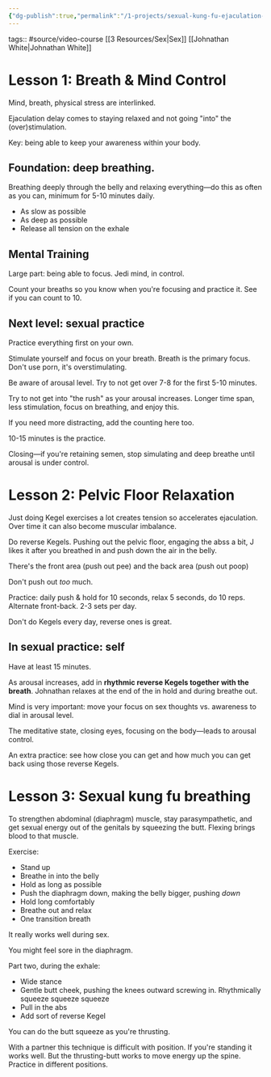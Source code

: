 ```yaml
---
{"dg-publish":true,"permalink":"/1-projects/sexual-kung-fu-ejaculation-control-course/"}
---
```


tags:: #source/video-course [[3 Resources/Sex\|Sex]] [[Johnathan White\|Johnathan White]]

# Lesson 1: Breath & Mind Control
Mind, breath, physical stress are interlinked.

Ejaculation delay comes to staying relaxed and not going "into" the (over)stimulation.

Key: being able to keep your awareness within your body.

## Foundation: deep breathing.

Breathing deeply through the belly and relaxing everything—do this as often as you can, minimum for 5-10 minutes daily.

- As slow as possible
- As deep as possible
- Release all tension on the exhale

## Mental Training
Large part: being able to focus. Jedi mind, in control.

Count your breaths so you know when you're focusing and practice it. See if you can count to 10.

## Next level: sexual practice
Practice everything first on your own.

Stimulate yourself and focus on your breath. Breath is the primary focus. Don't use porn, it's overstimulating.

Be aware of arousal level. Try to not get over 7-8 for the first 5-10 minutes.

Try to not get into "the rush" as your arousal increases. Longer time span, less stimulation, focus on breathing, and enjoy this.

If you need more distracting, add the counting here too.

10-15 minutes is the practice.

Closing—if you're retaining semen, stop simulating and deep breathe until arousal is under control.

# Lesson 2: Pelvic Floor Relaxation
Just doing Kegel exercises a lot creates tension so accelerates ejaculation. Over time it can also become muscular imbalance.

Do reverse Kegels. Pushing out the pelvic floor, engaging the abss a bit, J likes it after you breathed in and push down the air in the belly.

There's the front area (push out pee)
and the back area (push out poop)

Don't push out *too* much.

Practice: daily push & hold for 10 seconds, relax 5 seconds, do 10 reps. Alternate front-back. 2-3 sets per day.

Don't do Kegels every day, reverse ones is great.

## In sexual practice: self
Have at least 15 minutes.

As arousal increases, add in **rhythmic reverse Kegels together with the breath**. Johnathan relaxes at the end of the in hold and during breathe out.

Mind is very important: move your focus on sex thoughts vs. awareness to dial in arousal level.

The meditative state, closing eyes, focusing on the body—leads to arousal control.

An extra practice: see how close you can get and how much you can get back using those reverse Kegels.

# Lesson 3: Sexual kung fu breathing
To strengthen abdominal (diaphragm) muscle, stay parasympathetic, and get sexual energy out of the genitals by squeezing the butt. Flexing brings blood to that muscle.

Exercise:
- Stand up
- Breathe in into the belly
- Hold as long as possible
- Push the diaphragm down, making the belly bigger, pushing *down*
- Hold long comfortably
- Breathe out and relax
- One transition breath

It really works well during sex.

You might feel sore in the diaphragm.

Part two, during the exhale:
- Wide stance
- Gentle butt cheek, pushing the knees outward screwing in. Rhythmically squeeze squeeze squeeze
- Pull in the abs
- Add sort of reverse Kegel

You can do the butt squeeze as you're thrusting.

With a partner this technique is difficult with position. If you're standing it works well. But the thrusting-butt works to move energy up the spine. Practice in different positions.